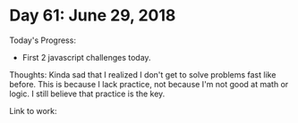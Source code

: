 # Day 61: June 29, 2018

Today's Progress: 
- First 2 javascript challenges today.

Thoughts: Kinda sad that I realized I don't get to solve problems fast like before. This is because I lack practice, not because I'm not good at math or logic. I still believe that practice is the key. 

Link to work: 